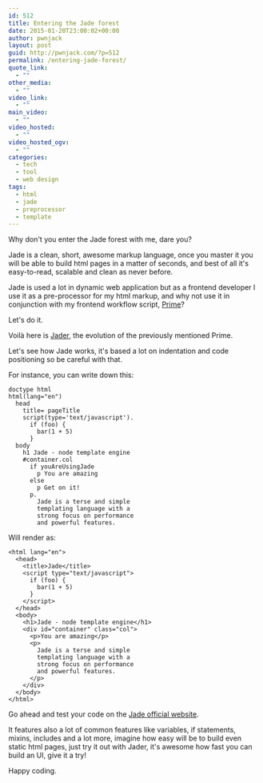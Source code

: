 ```yaml
---
id: 512
title: Entering the Jade forest
date: 2015-01-20T23:00:02+00:00
author: pwnjack
layout: post
guid: http://pwnjack.com/?p=512
permalink: /entering-jade-forest/
quote_link:
  - ""
other_media:
  - ""
video_link:
  - ""
main_video:
  - ""
video_hosted:
  - ""
video_hosted_ogv:
  - ""
categories:
  - tech
  - tool
  - web design
tags:
  - html
  - jade
  - preprocessor
  - template
---
```

Why don't you enter the Jade forest with me, dare you?

Jade is a clean, short, awesome markup language, once you master it you will be able to build html pages in a matter of seconds, and best of all it's easy-to-read, scalable and clean as never before.

Jade is used a lot in dynamic web application but as a frontend developer I use it as a pre-processor for my html markup, and why not use it in conjunction with my frontend workflow script, [Prime](http://pwnjack.com/prime-scaffolding-frontend-projects-breeze/ "Prime, scaffolding frontend projects is a breeze")?

Let's do it.

Voilà here is <a href="https://github.com/pwnjack/jader" title="Jader" target="_blank">Jader</a>, the evolution of the previously mentioned Prime.

Let's see how Jade works, it's based a lot on indentation and code positioning so be careful with that.

For instance, you can write down this:

    doctype html
    html(lang="en")
      head
        title= pageTitle
        script(type='text/javascript').
          if (foo) {
            bar(1 + 5)
          }
      body
        h1 Jade - node template engine
        #container.col
          if youAreUsingJade
            p You are amazing
          else
            p Get on it!
          p.
            Jade is a terse and simple
            templating language with a
            strong focus on performance
            and powerful features.

Will render as:

    <html lang="en">
      <head>
        <title>Jade</title>
        <script type="text/javascript">
          if (foo) {
            bar(1 + 5)
          }
        </script>
      </head>
      <body>
        <h1>Jade - node template engine</h1>
        <div id="container" class="col">
          <p>You are amazing</p>
          <p>
            Jade is a terse and simple
            templating language with a
            strong focus on performance
            and powerful features.
          </p>
        </div>
      </body>
    </html>

Go ahead and test your code on the <a href="http://jade-lang.com/" title="Jade" target="_blank">Jade official website</a>.

It features also a lot of common features like variables, if statements, mixins, includes and a lot more, imagine how easy will be to build even static html pages, just try it out with Jader, it's awesome how fast you can build an UI, give it a try!

Happy coding.